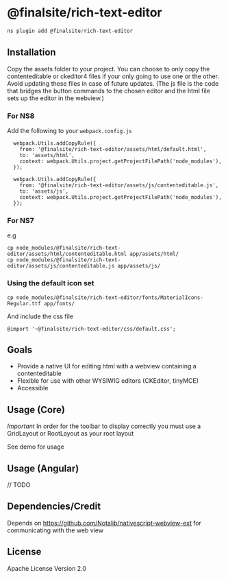 # @finalsite/rich-text-editor

```javascript
ns plugin add @finalsite/rich-text-editor
```

## Installation

Copy the assets folder to your project. You can choose to only copy the contenteditable or ckeditor4 files if your only going to use one or the other. Avoid updating these files in case of future updates. (The js file is the code that bridges the button commands to the chosen editor and the html file sets up the editor in the webview.)

### For NS8

Add the following to your `webpack.config.js`

```
  webpack.Utils.addCopyRule({
    from: '@finalsite/rich-text-editor/assets/html/default.html',
    to: 'assets/html',
    context: webpack.Utils.project.getProjectFilePath('node_modules'),
  });

  webpack.Utils.addCopyRule({
    from: '@finalsite/rich-text-editor/assets/js/contenteditable.js',
    to: 'assets/js',
    context: webpack.Utils.project.getProjectFilePath('node_modules'),
  });
```

### For NS7

e.g

```
cp node_modules/@finalsite/rich-text-editor/assets/html/contenteditable.html app/assets/html/
cp node_modules/@finalsite/rich-text-editor/assets/js/contenteditable.js app/assets/js/
```

### Using the default icon set

```
cp node_modules/@finalsite/rich-text-editor/fonts/MaterialIcons-Regular.ttf app/fonts/
```

And include the css file

```
@import '~@finalsite/rich-text-editor/css/default.css';
```

## Goals

- Provide a native UI for editing html with a webview containing a contenteditable
- Flexible for use with other WYSIWIG editors (CKEditor, tinyMCE)
- Accessible

## Usage (Core)

_Important_ In order for the toolbar to display correctly you must use a GridLayout or RootLayout as your root layout

See demo for usage

## Usage (Angular)

// TODO

## Dependencies/Credit

Depends on https://github.com/Notalib/nativescript-webview-ext for communicating with the web view

## License

Apache License Version 2.0
